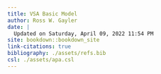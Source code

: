 ```yaml
---
title: VSA Basic Model
author: Ross W. Gayler
date: |
  Updated on Saturday, April 09, 2022 11:54 PM
site: bookdown::bookdown_site
link-citations: true
bibliography: ./assets/refs.bib
csl: ./assets/apa.csl
---
```



